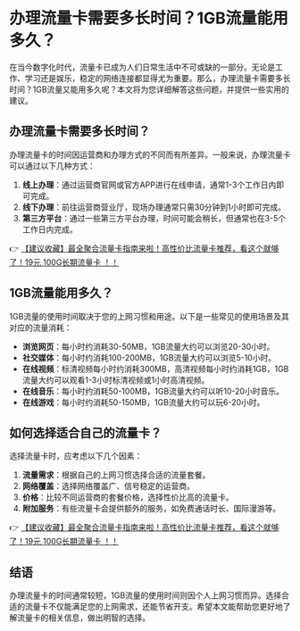 # 办理流量卡需要多长时间？1GB流量能用多久？

在当今数字化时代，流量卡已成为人们日常生活中不可或缺的一部分。无论是工作、学习还是娱乐，稳定的网络连接都显得尤为重要。那么，办理流量卡需要多长时间？1GB流量又能用多久呢？本文将为您详细解答这些问题，并提供一些实用的建议。

## 办理流量卡需要多长时间？

办理流量卡的时间因运营商和办理方式的不同而有所差异。一般来说，办理流量卡可以通过以下几种方式：

1. **线上办理**：通过运营商官网或官方APP进行在线申请，通常1-3个工作日内即可完成。
2. **线下办理**：前往运营商营业厅，现场办理通常只需30分钟到1小时即可完成。
3. **第三方平台**：通过一些第三方平台办理，时间可能会稍长，但通常也在3-5个工作日内完成。

👉 [【建议收藏】最全聚合流量卡指南来啦！高性价比流量卡推荐，看这个就够了！19元 100G长期流量卡 ！！](https://bit.ly/Liuliangka)

## 1GB流量能用多久？

1GB流量的使用时间取决于您的上网习惯和用途。以下是一些常见的使用场景及其对应的流量消耗：

- **浏览网页**：每小时约消耗30-50MB，1GB流量大约可以浏览20-30小时。
- **社交媒体**：每小时约消耗100-200MB，1GB流量大约可以浏览5-10小时。
- **在线视频**：标清视频每小时约消耗300MB，高清视频每小时约消耗1GB，1GB流量大约可以观看1-3小时标清视频或1小时高清视频。
- **在线音乐**：每小时约消耗50-100MB，1GB流量大约可以听10-20小时音乐。
- **在线游戏**：每小时约消耗50-150MB，1GB流量大约可以玩6-20小时。

## 如何选择适合自己的流量卡？

选择流量卡时，应考虑以下几个因素：

1. **流量需求**：根据自己的上网习惯选择合适的流量套餐。
2. **网络覆盖**：选择网络覆盖广、信号稳定的运营商。
3. **价格**：比较不同运营商的套餐价格，选择性价比高的流量卡。
4. **附加服务**：有些流量卡会提供额外的服务，如免费通话时长、国际漫游等。

👉 [【建议收藏】最全聚合流量卡指南来啦！高性价比流量卡推荐，看这个就够了！19元 100G长期流量卡 ！！](https://bit.ly/Liuliangka)

## 结语

办理流量卡的时间通常较短，1GB流量的使用时间则因个人上网习惯而异。选择合适的流量卡不仅能满足您的上网需求，还能节省开支。希望本文能帮助您更好地了解流量卡的相关信息，做出明智的选择。